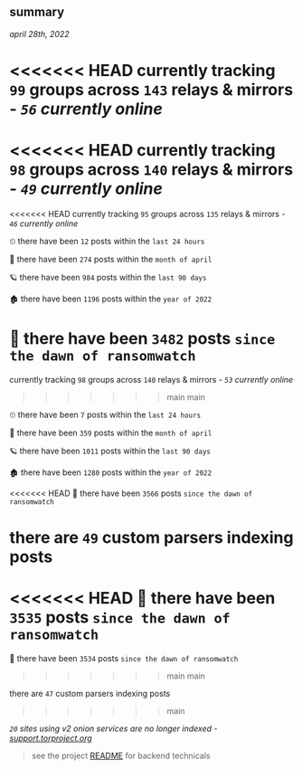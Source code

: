 
## summary
_april 28th, 2022_

<<<<<<< HEAD
currently tracking `99` groups across `143` relays & mirrors - _`56` currently online_
=======
<<<<<<< HEAD
currently tracking `98` groups across `140` relays & mirrors - _`49` currently online_
=======
<<<<<<< HEAD
currently tracking `95` groups across `135` relays & mirrors - _`46` currently online_

⏲ there have been `12` posts within the `last 24 hours`

🦈 there have been `274` posts within the `month of april`

🪐 there have been `984` posts within the `last 90 days`

🏚 there have been `1196` posts within the `year of 2022`

🦕 there have been `3482` posts `since the dawn of ransomwatch`
=======
currently tracking `98` groups across `140` relays & mirrors - _`53` currently online_
>>>>>>> main
>>>>>>> main

⏲ there have been `7` posts within the `last 24 hours`

🦈 there have been `359` posts within the `month of april`

🪐 there have been `1011` posts within the `last 90 days`

🏚 there have been `1280` posts within the `year of 2022`

<<<<<<< HEAD
🦕 there have been `3566` posts `since the dawn of ransomwatch`

there are `49` custom parsers indexing posts
=======
<<<<<<< HEAD
🦕 there have been `3535` posts `since the dawn of ransomwatch`
=======
🦕 there have been `3534` posts `since the dawn of ransomwatch`
>>>>>>> main
>>>>>>> main

there are `47` custom parsers indexing posts
>>>>>>> main

_`20` sites using v2 onion services are no longer indexed - [support.torproject.org](https://support.torproject.org/onionservices/v2-deprecation/)_

> see the project [README](https://github.com/thetanz/ransomwatch#ransomwatch--) for backend technicals
